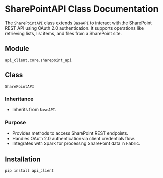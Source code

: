 # SharePointAPI Class Documentation

The `SharePointAPI` class extends `BaseAPI` to interact with the SharePoint REST API using OAuth 2.0 authentication. It supports operations like retrieving lists, list items, and files from a SharePoint site.

## Module
`api_client.core.sharepoint_api`

## Class
`SharePointAPI`

### Inheritance
- Inherits from `BaseAPI`.

### Purpose
- Provides methods to access SharePoint REST endpoints.
- Handles OAuth 2.0 authentication via client credentials flow.
- Integrates with Spark for processing SharePoint data in Fabric.

## Installation
```bash
pip install api_client
